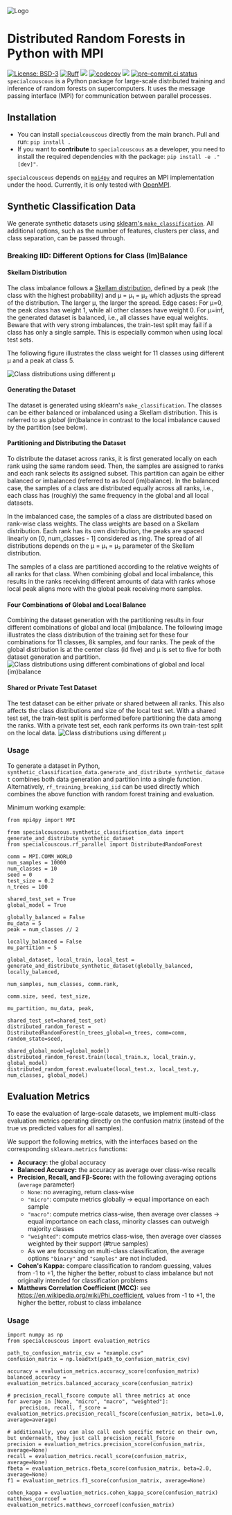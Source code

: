 ![Logo](./LOGO.jpeg)
# Distributed Random Forests in Python with MPI

[![License: BSD-3](https://img.shields.io/badge/License-BSD--3-blue)](https://opensource.org/licenses/BSD-3-Clause)
[![Ruff](https://img.shields.io/endpoint?url=https://raw.githubusercontent.com/astral-sh/ruff/main/assets/badge/v2.json)](https://github.com/astral-sh/ruff)
[![](https://img.shields.io/badge/Python-3.10+-blue.svg)](https://www.python.org/downloads/)
[![codecov](https://codecov.io/gh/Helmholtz-AI-Energy/special-couscous/graph/badge.svg?token=ISGFUW08BK)](https://codecov.io/gh/Helmholtz-AI-Energy/special-couscous)
[![](https://img.shields.io/badge/Contact-marie.weiel%40kit.edu-blue)](mailto:marie.weiel@kit.edu)
[![pre-commit.ci status](https://results.pre-commit.ci/badge/github/Helmholtz-AI-Energy/special-couscous/main.svg)](https://results.pre-commit.ci/latest/github/Helmholtz-AI-Energy/special-couscous/main)
``specialcouscous`` is a Python package for large-scale distributed training and inference of random forests on
supercomputers. It uses the message passing interface (MPI) for communication between parallel processes.

## Installation
- You can install ``specialcouscous`` directly from the main branch.
Pull and run: ``pip install .``
- If you want to **contribute** to ``specialcouscous`` as a developer, you need to install the required dependencies
  with the package:
``pip install -e ."[dev]"``.

``specialcouscous`` depends on [``mpi4py``](https://mpi4py.readthedocs.io/en/stable/) and requires an MPI implementation
under the hood. Currently, it is only tested with [OpenMPI](https://www.open-mpi.org/).

## Synthetic Classification Data
We generate synthetic datasets using [sklearn's `make_classification`](https://scikit-learn.org/stable/modules/generated/sklearn.datasets.make_classification.html).
All additional options, such as the number of features, clusters per class, and class separation, can be passed through.

### Breaking IID: Different Options for Class (Im)Balance

#### Skellam Distribution
The class imbalance follows a [Skellam distribution](https://en.wikipedia.org/wiki/Skellam_distribution), defined by a peak (the class with the highest probability) and μ = μ₁ = μ₂ which adjusts the spread of the distribution.
The larger μ, the larger the spread.
Edge cases: For μ=0, the peak class has weight 1, while all other classes have weight 0.
For μ=inf, the generated dataset is balanced, i.e., all classes have equal weights.
Beware that with very strong imbalances, the train-test split may fail if a class has only a single sample.
This is especially common when using local test sets.

The following figure illustrates the class weight for 11 classes using different μ and a peak at class 5.

![Class distributions using different μ](docs/skellam_distributions.svg)

#### Generating the Dataset
The dataset is generated using sklearn's `make_classification`.
The classes can be either balanced or imbalanced using a Skellam distribution.
This is referred to as *global* (im)balance in contrast to the local imbalance caused by the partition (see below).

#### Partitioning and Distributing the Dataset
To distribute the dataset across ranks, it is first generated locally on each rank using the same random seed.
Then, the samples are assigned to ranks and each rank selects its assigned subset.
This partition can again be either balanced or imbalanced (referred to as *local* (im)balance).
In the balanced case, the samples of a class are distributed equally across all ranks, i.e., each class has (roughly) the same frequency in the global and all local datasets.

In the imbalanced case, the samples of a class are distributed based on rank-wise class weights.
The class weights are based on a Skellam distribution.
Each rank has its own distribution, the peaks are spaced linearly on [0, num_classes - 1] considered as ring.
The spread of all distributions depends on the μ = μ₁ = μ₂ parameter of the Skellam distribution.

The samples of a class are partitioned according to the relative weights of all ranks for that class.
When combining global and local imbalance, this results in the ranks receiving different amounts of data with ranks whose local peak aligns more with the global peak receiving more samples.

#### Four Combinations of Global and Local Balance
Combining the dataset generation with the partitioning results in four different combinations of global and local (im)balance.
The following image illustrates the class distribution of the training set for these four combinations for 11 classes, 8k samples, and four ranks.
The peak of the global distribution is at the center class (id five) and μ is set to five for both dataset generation and partition.
![Class distributions using different combinations of global and local (im)balance](docs/breaking_iid_combinations.png)

#### Shared or Private Test Dataset
The test dataset can be either private or shared between all ranks.
This also affects the class distributions and size of the local test set.
With a shared test set, the train-test split is performed before partitioning the data among the ranks.
With a private test set, each rank performs its own train-test split on the local data.
![Class distributions using different μ](docs/shared_vs_private_testset.png)

### Usage

To generate a dataset in Python, `synthetic_classification_data.generate_and_distribute_synthetic_dataset` combines both data generation and partition into a single function.
Alternatively, `rf_training_breaking_iid` can be used directly which combines the above function with random forest training and evaluation.

Minimum working example:

```python3
from mpi4py import MPI

from specialcouscous.synthetic_classification_data import generate_and_distribute_synthetic_dataset
from specialcouscous.rf_parallel import DistributedRandomForest

comm = MPI.COMM_WORLD
num_samples = 10000
num_classes = 10
seed = 0
test_size = 0.2
n_trees = 100

shared_test_set = True
global_model = True

globally_balanced = False
mu_data = 5
peak = num_classes // 2

locally_balanced = False
mu_partition = 5

global_dataset, local_train, local_test = generate_and_distribute_synthetic_dataset(globally_balanced, locally_balanced,
                                                                                    num_samples, num_classes, comm.rank,
                                                                                    comm.size, seed, test_size,
                                                                                    mu_partition, mu_data, peak,
                                                                                    shared_test_set=shared_test_set)
distributed_random_forest = DistributedRandomForest(n_trees_global=n_trees, comm=comm, random_state=seed,
                                                    shared_global_model=global_model)
distributed_random_forest.train(local_train.x, local_train.y, global_model)
distributed_random_forest.evaluate(local_test.x, local_test.y, num_classes, global_model)
```

## Evaluation Metrics

To ease the evaluation of large-scale datasets, we implement multi-class evaluation metrics operating directly on the confusion matrix (instead of the true vs predicted values for all samples). 

We support the following metrics, with the interfaces based on the corresponding `sklearn.metrics` functions:
- **Accuracy:** the global accuracy
- **Balanced Accuracy:** the accuracy as average over class-wise recalls
- **Precision, Recall, and Fβ-Score:** with the following averaging options (`average` parameter)
  - `None`: no averaging, return class-wise
  - `"micro"`: compute metrics globally → equal importance on each sample
  - `"macro"`: compute metrics class-wise, then average over classes → equal importance on each class, minority classes can outweigh majority classes
  - `"weighted"`: compute metrics class-wise, then average over classes weighted by their support (#true samples)
  - As we are focussing on multi-class classification, the average options `"binary"` and `"samples"` are not included.
- **Cohen's Kappa:** compare classification to random guessing, values from -1 to +1, the higher the better, robust to class imbalance but not originally intended for classification problems
- **Matthews Correlation Coefficient (MCC):** see https://en.wikipedia.org/wiki/Phi_coefficient, values from -1 to +1, the higher the better, robust to class imbalance

### Usage

```python3
import numpy as np
from specialcouscous import evaluation_metrics
 
path_to_confusion_matrix_csv = "example.csv"
confusion_matrix = np.loadtxt(path_to_confusion_matrix_csv)

accuracy = evaluation_metrics.accuracy_score(confusion_matrix)
balanced_accuracy = evaluation_metrics.balanced_accuracy_score(confusion_matrix)

# precision_recall_fscore compute all three metrics at once
for average in [None, "micro", "macro", "weighted"]:
    precision, recall, f_score = evaluation_metrics.precision_recall_fscore(confusion_matrix, beta=1.0, average=average)

# additionally, you can also call each specific metric on their own, but underneath, they just call precision_recall_fscore
precision = evaluation_metrics.precision_score(confusion_matrix, average=None)
recall = evaluation_metrics.recall_score(confusion_matrix, average=None)
fbeta = evaluation_metrics.fbeta_score(confusion_matrix, beta=2.0, average=None)
f1 = evaluation_metrics.f1_score(confusion_matrix, average=None)

cohen_kappa = evaluation_metrics.cohen_kappa_score(confusion_matrix)
matthews_corrcoef = evaluation_metrics.matthews_corrcoef(confusion_matrix)
```
